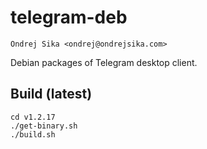 # telegram-deb

    Ondrej Sika <ondrej@ondrejsika.com>

Debian packages of Telegram desktop client.

## Build (latest)

```
cd v1.2.17
./get-binary.sh
./build.sh
```

